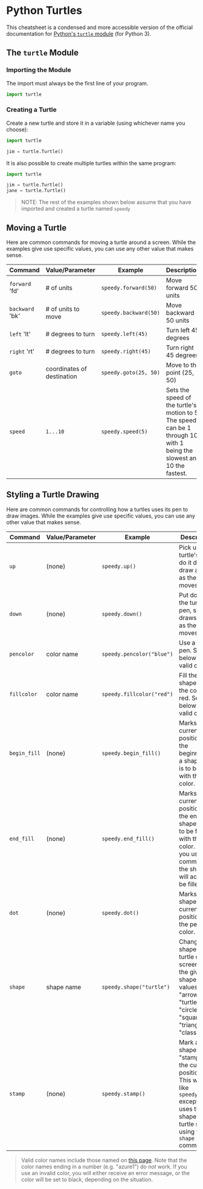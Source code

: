 # Python Turtles

This cheatsheet is a condensed and more accessible version of the official documentation for [Python's `turtle` module](https://docs.python.org/3.5/library/turtle.html) (for Python 3).

## The `turtle` Module

### Importing the Module

The import must always be the first line of your program.

```python
import turtle
```

### Creating a Turtle

Create a new turtle and store it in a variable (using whichever name you choose):

```python
import turtle

jim = turtle.Turtle()
```

It is also possible to create multiple turtles within the same program:

```python
import turtle

jim = turtle.Turtle()
jane = turtle.Turtle()
```

> NOTE: The rest of the examples shown below assume that you have imported and created a turtle named `speedy`

## Moving a Turtle

Here are common commands for moving a turtle around a screen. While the examples give use specific values, you can use any other value that makes sense.

Command | Value/Parameter | Example | Description
--- | --- | --- | ---
`forward` 'fd' | # of units | `speedy.forward(50)` | Move forward 50 units
`backward` 'bk' | # of units to move | `speedy.backward(50)` | Move backward 50 units
`left` 'lt' | # degrees to turn | `speedy.left(45)` | Turn left 45 degrees
`right` 'rt' | # degrees to turn | `speedy.right(45)` | Turn right 45 degrees
`goto` | coordinates of destination | `speedy.goto(25, 50)` | Move to the point (25, 50)
`speed` | `1...10` | `speedy.speed(5)` | Sets the speed of the turtle's motion to 5. The speed can be 1 through 10, with 1 being the slowest and 10 the fastest. 

## Styling a Turtle Drawing

Here are common commands for controlling how a turtles uses its pen to draw images. While the examples give use specific values, you can use any other value that makes sense.

Command | Value/Parameter | Example | Description
--- | --- | --- | ---
`up` | (none) | `speedy.up()` | Pick up the turtle's pen, do it doesn't draw a line as the turtle moves
`down` | (none) | `speedy.down()` | Put down the turtle's pen, so it draws a line as the turtle moves
`pencolor` | color name | `speedy.pencolor("blue")` | Use a blue pen. See below for valid colors.
`fillcolor` | color name | `speedy.fillcolor("red")` | Fill the shape with the color red. See below for valid colors.
`begin_fill` | (none) | `speedy.begin_fill()` | Marks the current position as the beginning of a shape that is to be filled with the fill color.
`end_fill` | (none) | `speedy.end_fill()` | Marks the current position as the end of a shape that is to be filled with the fill color. When you use this command, the shape will actually be filled.
`dot` | (none) | `speedy.dot()` | Marks a dot shape at the current position, in the pen's color.
`shape` | shape name | `speedy.shape("turtle")` | Change the shape of the turtle on the screen to the given shape. Valid values are "arrow", "turtle", "circle", "square", "triangle", "classic".
`stamp` | (none) | `speedy.stamp()` | Mark a shaped "stamp" at the current position. This works like `speedy.dot()` except that it uses the shape of the turtle set using the `shape` command.

> Valid color names include those named on [this page](https://www.tcl.tk/man/tcl8.4/TkCmd/colors.htm). Note that the color names ending in a number (e.g. "azure1") do *not* work. If you use an invalid color, you will either receive an error message, or the color will be set to black, depending on the situation.
